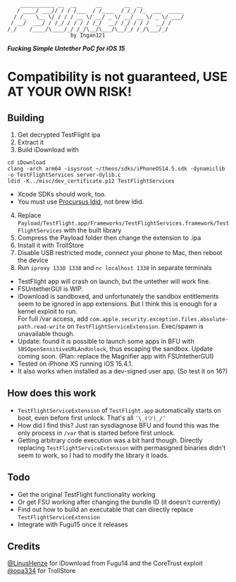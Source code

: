 ```
    ___________ __  __      __       __  __             
   / ____/ ___// / / /___  / /____  / /_/ /_  ___  _____
  / /_   \__ \/ / / / __ \/ __/ _ \/ __/ __ \/ _ \/ ___/
 / __/  ___/ / /_/ / / / / /_/  __/ /_/ / / /  __/ /    
/_/    /____/\____/_/ /_/\__/\___/\__/_/ /_/\___/_/        
                    by Ingan121
```
*__Fucking Simple Untether PoC for iOS 15__*
# Compatibility is not guaranteed, USE AT YOUR OWN RISK!

## Building
1. Get decrypted TestFlight ipa
2. Extract it
3. Build iDownload with
```
cd iDownload
clang -arch arm64 -isysroot ~/theos/sdks/iPhoneOS14.5.sdk -dynamiclib -o TestFlightServices server-dylib.c
ldid -K../misc/dev_certificate.p12 TestFlightServices
```
* Xcode SDKs should work, too.
* You must use [Procursus ldid](https://github.com/permasigner/ldid), not brew ldid.
4. Replace `Payload/TestFlight.app/Frameworks/TestFlightServices.framework/TestFlightServices` with the built library
5. Compress the Payload folder then change the extension to .ipa
6. Install it with TrollStore
7. Disable USB restricted mode, connect your phone to Mac, then reboot the device 
8. Run `iproxy 1338 1338` and `nc localhost 1338` in separate terminals
* TestFlight app will crash on launch, but the untether will work fine.
* FSUntetherGUI is WIP.
* iDownload is sandboxed, and unfortunately the sandbox entitlements seem to be ignored in app extensions. But I think this is enough for a kernel exploit to run.<br>
For full /var access, add `com.apple.security.exception.files.absolute-path.read-write` on `TestFlightServiceExtension`. Exec/spawn is unavailable though.
* Update: found it is possible to launch some apps in BFU with `SBSOpenSensitiveURLAndUnlock`, thus escaping the sandbox. Update coming soon. (Plan: replace the Magnifier app with FSUntetherGUI)
* Tested on iPhone XS running iOS 15.4.1.
* It also works when installed as a dev-signed user app. (So test it on 16?)
## How does this work
* `TestFlightServiceExtension` of `TestFlight.app` automatically starts on boot, even before first unlock. That's all `¯\_(ツ)_/¯`
* How did I find this? Just ran sysdiagnose BFU and found this was the only process in `/var` that is started before first unlock.
* Getting arbitrary code execution was a bit hard though. Directly replacing `TestFlightServiceExtension` with permasigned binaries didn't seem to work, so I had to modify the library it loads.

## Todo
* Get the original TestFlight functionality working
* Or get FSU working after changing the bundle ID (it doesn't currently)
* Find out how to build an executable that can directly replace `TestFlightServiceExtension`
* Integrate with Fugu15 once it releases

## Credits
[@LinusHenze](https://github.com/LinusHenze) for iDownload from Fugu14 and the CoreTrust exploit<br>
[@opa334](https://github.com/opa334) for TrollStore
